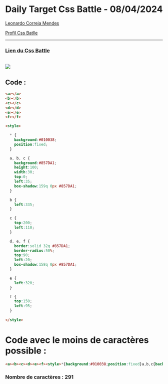 # Daily Target Css Battle - 08/04/2024

[Leonardo Correia Mendes](https://github.com/leonardo-correiamendes)

[Profil Css Batlle](https://cssbattle.dev/player/PxahljaEJJesW2q41DyRFOpJIt73)

<hr>

### [Lien du Css Battle](https://cssbattle.dev/play/1ZMyXjBfNlg1xO21j9eZ)
<br>

<img src="https://firebasestorage.googleapis.com/v0/b/cssbattleapp.appspot.com/o/user%2Fummd3POvEDfFyeFvVdOMG3OOrwE2%2Ftargets%2Ftarget_2cUSUDa.png?alt=media">

<br>

## Code : 
```html
<a></a>
<b></b>
<c></c>
<d></d>
<e></e>
<f></f>

<style>

  * {
    background:#010038;
    position:fixed;
  }

  a, b, c {
    background:#857DA1;
    height:100;
    width:30;
    top:0;
    left:35;
    box-shadow:159q 0px #857DA1;
  }

  b {
    left:335;
  }

  c {
    top:200;
    left:110;
  }

  d, e, f {
    border:solid 32q #857DA1;
    border-radius:50%;
    top:90;
    left:20;
    box-shadow:158q 0px #857DA1;
  }

  e {
    left:320;
  }

  f {
    top:150;
    left:95;
  }
  
</style>
```

# Code avec le moins de caractères possible : 

```html
<a><b><c><d><e><f><style>*{background:#010038;position:fixed}a,b,c{background:#857DA1;height:100;width:30;top:0;left:35;box-shadow:159q 0#857DA1}b{left:335}c{top:200;left:110}d,e,f{border:solid 32q#857DA1;border-radius:50%;top:90;left:20;box-shadow:158q 0#857DA1}e{left:320}f{top:150;left:95
```

### Nombre de caractères : 291


  